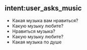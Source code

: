 ## intent:user_asks_music
- Какая музыка вам нравиться?
- Какую музыку любите?
- Нравиться музыка?
- Какую музыку любите? 
- Какая музыка по душе